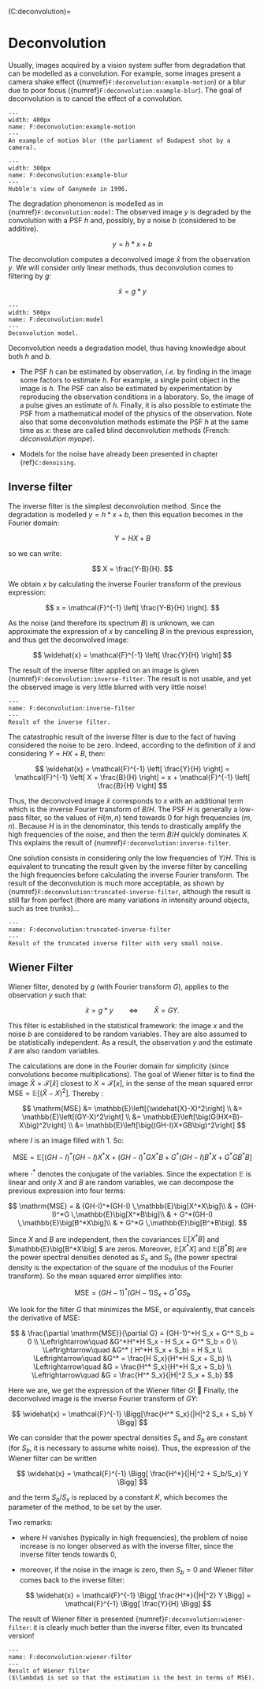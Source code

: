 (C:deconvolution)=
# Deconvolution

Usually, images acquired by a vision system suffer from degradation that can be modelled as a convolution.
For example, some images present a camera shake effect ({numref}`F:deconvolution:example-motion`)
or a blur due to poor focus ({numref}`F:deconvolution:example-blur`).
The goal of deconvolution is to cancel the effect of a convolution.

```{figure} budapest.jpg
---
width: 400px
name: F:deconvolution:example-motion
---
An example of motion blur (the parliament of Budapest shot by a camera).
```

```{figure} ganymede.png
---
width: 300px
name: F:deconvolution:example-blur
---
Hubble's view of Ganymede in 1996.
```

<!-- rosetta.jpg / Example of poor focus blur (Rosetta spacecraft last image). -->

The degradation phenomenon is modelled as in {numref}`F:deconvolution:model`:
The observed image $y$ is degraded by the convolution with a PSF $h$ and, possibly, by a noise $b$ (considered to be additive).

$$
y = h*x + b
$$

The deconvolution computes a deconvolved image $\widehat{x}$ from the observation $y$.
We will consider only linear methods, thus deconvolution comes to filtering by $g$:

$$
\widehat{x} = g*y
$$

```{figure} model-deconvolution.png
---
width: 500px
name: F:deconvolution:model
---
Deconvolution model.
```

Deconvolution needs a degradation model, thus having knowledge about both $h$ and $b$.

* The PSF $h$ can be estimated by observation, _i.e._ by finding in the image some factors to estimate $h$.
  For example, a single point object in the image is $h$.
  The PSF can also be estimated by experimentation by reproducing the observation conditions in a laboratory.
  So, the image of a pulse gives an estimate of $h$.
  Finally, it is also possible to estimate the PSF from a mathematical model of the physics of the observation.
  Note also that some deconvolution methods estimate the PSF $h$ at the same time as $x$:
  these are called blind deconvolution methods (French: _déconvolution myope_).
  
  <!-- développer le 1er exemple, notamment avec une illustration en astro -->
  <!-- 1er point : déconvolution naïve en l'absence de bruit dans une petite zone, essai--erreur, ..-->

* Models for the noise have already been presented in chapter {ref}`C:denoising`.


## Inverse filter

The inverse filter is the simplest deconvolution method.
Since the degradation is modelled $y = h*x + b$, then this equation becomes in the Fourier domain:

$$
Y = HX + B
$$

so we can write:

$$
X = \frac{Y-B}{H}.
$$

We obtain $x$ by calculating the inverse Fourier transform of the previous expression:

$$
x = \mathcal{F}^{-1} \left[ \frac{Y-B}{H} \right].
$$

As the noise (and therefore its spectrum $B$) is unknown,
we can approximate the expression of $x$ by cancelling $B$ in the previous expression,
and thus get the deconvolved image:

$$
\widehat{x} = \mathcal{F}^{-1} \left[ \frac{Y}{H} \right]
$$

The result of the inverse filter applied on an image is given {numref}`F:deconvolution:inverse-filter`.
The result is not usable, and yet the observed image is very little blurred with very little noise!

```{figure} inverse-filter.svg
---
name: F:deconvolution:inverse-filter
---
Result of the inverse filter.
```

The catastrophic result of the inverse filter is due to the fact of having considered the noise to be zero.
Indeed, according to the definition of $\widehat{x}$ and considering $Y = HX + B$, then:

$$
\widehat{x}
= \mathcal{F}^{-1} \left[ \frac{Y}{H} \right]
= \mathcal{F}^{-1} \left[ X + \frac{B}{H} \right]
= x + \mathcal{F}^{-1} \left[ \frac{B}{H} \right]
$$

Thus, the deconvolved image $\widehat{x}$ corresponds to $x$ with an additional term which is the inverse Fourier transform of $B/H$.
The PSF $H$ is generally a low-pass filter, so the values of $H(m,n)$ tend towards $0$ for high frequencies $(m,n)$.
Because $H$ is in the denominator, this tends to drastically amplify the high frequencies of the noise,
and then the term $B/H$ quickly dominates $X$.
This explains the result of {numref}`F:deconvolution:inverse-filter`.

One solution consists in considering only the low frequencies of $Y/H$.
This is equivalent to truncating the result given by the inverse filter by cancelling the high frequencies before calculating the inverse Fourier transform.
The result of the deconvolution is much more acceptable, as shown by {numref}`F:deconvolution:truncated-inverse-filter`,
although the result is still far from perfect (there are many variations in intensity around objects, such as tree trunks)...

```{figure} truncated-inverse-filter.svg
---
name: F:deconvolution:truncated-inverse-filter
---
Result of the truncated inverse filter with very small noise.
```


## Wiener Filter

Wiener filter, denoted by $g$ (with Fourier transform $G$), applies to the observation $y$ such that:

$$
\widehat{x} = g * y
\qquad\Leftrightarrow\qquad
\widehat{X} = GY.
$$

This filter is established in the statistical framework: the image $x$ and the noise $b$ are considered to be random variables.
They are also assumed to be statistically independent.
As a result, the observation $y$ and the estimate $\widehat{x}$ are also random variables.

The calculations are done in the Fourier domain for simplicity (since convolutions become multiplications).
The goal of Wiener filter is to find the image $\widehat{X} = \mathcal{F}[\widehat{x}]$ closest to $X = \mathcal{F}[x]$,
in the sense of the mean squared error $\mathrm{MSE} = \mathbb{E}\left[(\widehat{X}-X)^2\right]$.
Thereby :

$$
\mathrm{MSE}
&= \mathbb{E}\left[(\widehat{X}-X)^2\right] \\
&= \mathbb{E}\left[(GY-X)^2\right] \\
&= \mathbb{E}\left[\big(G(HX+B)-X\big)^2\right] \\
&= \mathbb{E}\left[\big((GH-I)X+GB\big)^2\right]
$$

where $I$ is an image filled with 1.
So:

$$
\mathrm{MSE} = \mathbb{E}\Big[ (GH-I)^*(GH-I)X^*X + (GH-I)^*GX^*B + G^*(GH-I)B^*X + G^*GB^*B \Big]
$$

where $\cdot^*$ denotes the conjugate of the variables.
Since the expectation $\mathbb{E}$ is linear and only $X$ and $B$ are random variables,
we can decompose the previous expression into four terms:

$$
\mathrm{MSE}
= &   (GH-I)^*(GH-I) \,\mathbb{E}\big[X^*X\big]\\
  & + (GH-I)^*G      \,\mathbb{E}\big[X^*B\big]\\
  & + G^*(GH-I)      \,\mathbb{E}\big[B^*X\big]\\
  & + G^*G           \,\mathbb{E}\big[B^*B\big].
$$

Since $X$ and $B$ are independent, then the covariances $\mathbb{E}\big[X^*B\big]$ and $\mathbb{E}\big[B^*X\big] $ are zeros.
Moreover, $\mathbb{E}\big[X^*X\big]$ and $\mathbb{E}\big[B^*B\big]$ are the power spectral densities denoted as $S_x$ and $S_b$
(the power spectral density is the expectation of the square of the modulus of the Fourier transform).
So the mean squared error simplifies into:

$$
\mathrm{MSE} = (GH-1)^*(GH-1) S_x + G^*G S_b
$$

We look for the filter $G$ that minimizes the MSE, or equivalently, that cancels the derivative of MSE:

$$
                       & \frac{\partial \mathrm{MSE}}{\partial G} = (GH-1)^*H S_x + G^* S_b = 0 \\
  \Leftrightarrow\quad &G^*H^*H S_x - H S_x + G^* S_b = 0  \\
  \Leftrightarrow\quad &G^* ( H^*H S_x + S_b) = H S_x  \\
  \Leftrightarrow\quad &G^* = \frac{H S_x}{H^*H S_x + S_b}  \\
  \Leftrightarrow\quad &G = \frac{H^* S_x}{H^*H S_x + S_b}  \\
  \Leftrightarrow\quad &G = \frac{H^* S_x}{|H|^2 S_x + S_b}
$$

Here we are, we get the expression of the Wiener filter $G$! 🥳
Finally, the deconvolved image is the inverse Fourier transform of $GY$:

$$
\widehat{x} = \mathcal{F}^{-1} \Bigg[\frac{H^* S_x}{|H|^2 S_x + S_b} Y \Bigg]
$$

We can consider that the power spectral densities $S_x$ and $S_b$ are constant
(for $S_b$, it is necessary to assume white noise).
Thus, the expression of the Wiener filter can be written

$$
\widehat{x} = \mathcal{F}^{-1} \Bigg[ \frac{H^*}{|H|^2 + S_b/S_x} Y \Bigg]
$$

and the term $S_b/S_x$ is replaced by a constant $K$, which becomes the parameter of the method, to be set by the user.

Two remarks:

* where $H$ vanishes (typically in high frequencies),
  the problem of noise increase is no longer observed as with the inverse filter,
  since the inverse filter tends towards 0,

* moreover, if the noise in the image is zero, then $S_b = 0$ and Wiener filter comes back to the inverse filter:

  $$
  \widehat{x}
  = \mathcal{F}^{-1} \Bigg[ \frac{H^*}{|H|^2} Y \Bigg]
  = \mathcal{F}^{-1} \Bigg[ \frac{Y}{H} \Bigg]
  $$
  
The result of Wiener filter is presented {numref}`F:deconvolution:wiener-filter`:
it is clearly much better than the inverse filter, even its truncated version!

```{figure} wiener-filter.svg
---
name: F:deconvolution:wiener-filter
---
Result of Wiener filter
($\lambda$ is set so that the estimation is the best in terms of MSE).
```


<!-- Cela dit, il n'est pas juste de comparer ces deux méthodes sur la {numref}`F:deconvolution:wiener`,
car les paramètres des méthodes (10% et $K=10^{-5}$) ne sont peut être pas les meilleurs.
Il se pose donc la question : comment régler le paramètre de chaque méthode ?

```{margin}
L'EQM dont il est question ici n'est pas au sens statistique, comme ci-avant.
Il s'agit ici du carré de la différence entre les deux images.
```

Pour y répondre, la {numref}`F:deconvolution:parametre` représente la qualité du résultat, en termes d'EQM,
en fonction de ces paramètres.
On constate que pour le meilleur choix des paramètres (point rouge sur la courbe),
l'EQM est bien meilleure pour le filtre de Wiener que pour le filtre inverse.
Le résultat correspondant est représenté {numref}`F:deconvolution:wiener-best`.
La différence sur cette sous-image est assez faible, mais il n'empêche que le dessin sur la voile est plus net avec le filtre de Wiener.

```{figure} figs/restauration15.png
---
width: 600px
name: F:deconvolution:parametre
---
Comparaison de l'EQM en fonction du paramètre de la méthode, pour le filtre inverse tronqué et le filtre de Wiener.
```

```{figure} figs/restauration16.png
---
width: 600px
name: F:deconvolution:wiener-best
---
Résultat du filtre inverse tronquée et du filtre de Wiener pour les meilleurs choix de paramètres.
``` -->
